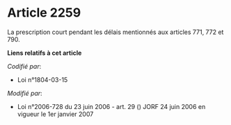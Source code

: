 # Article 2259

La prescription court pendant les délais mentionnés aux articles 771, 772 et 790.

**Liens relatifs à cet article**

_Codifié par_:

  - Loi n°1804-03-15

_Modifié par_:

  - Loi n°2006-728 du 23 juin 2006 - art. 29 () JORF 24 juin 2006 en vigueur le 1er janvier 2007
